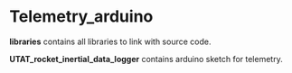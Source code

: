 # Telemetry_arduino

__libraries__ contains all libraries to link with source code.

__UTAT_rocket_inertial_data_logger__ contains arduino sketch for telemetry.

